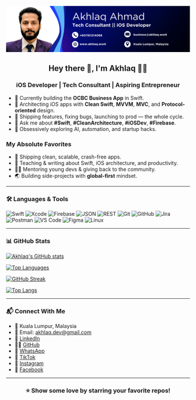 <img src="akhlaq-banner.jpg">

<h2 align="center">Hey there 👋, I'm Akhlaq 👨‍💻</h2>
<h3 align="center">iOS Developer | Tech Consultant | Aspiring Entrepreneur</h3>

- 🚀 Currently building the **OCBC Business App** in Swift.
- 🧠 Architecting iOS apps with **Clean Swift**, **MVVM**, **MVC**, and **Protocol-oriented** design.
- 🔄 Shipping features, fixing bugs, launching to prod — the whole cycle.
- 💬 Ask me about **#Swift**, **#CleanArchitecture**, **#iOSDev**, **#Firebase**.
- 🧪 Obsessively exploring AI, automation, and startup hacks.

### My Absolute Favorites

- 🍕 Shipping clean, scalable, crash-free apps.
- 📰 Teaching & writing about Swift, iOS architecture, and productivity.
- 🧑‍🏫 Mentoring young devs & giving back to the community.
- 🌏 Building side-projects with **global-first** mindset.

---

### 🛠️ Languages & Tools

![Swift](https://img.shields.io/badge/Swift-orange?style=flat-square&logo=swift)
![Xcode](https://img.shields.io/badge/Xcode-1C1E21?style=flat-square&logo=xcode)
![Firebase](https://img.shields.io/badge/Firebase-ffca28?style=flat-square&logo=firebase)
![JSON](https://img.shields.io/badge/-JSON-000?style=flat-square&logo=json)
![REST](https://img.shields.io/badge/-REST-02569B?style=flat-square)
![Git](https://img.shields.io/badge/Git-F05032?style=flat-square&logo=git)
![GitHub](https://img.shields.io/badge/GitHub-181717?style=flat-square&logo=github)
![Jira](https://img.shields.io/badge/Jira-0052CC?style=flat-square&logo=jira)
![Postman](https://img.shields.io/badge/Postman-black?style=flat-square&logo=postman)
![VS Code](https://img.shields.io/badge/VSCode-007ACC?style=flat-square&logo=visual-studio-code)
![Figma](https://img.shields.io/badge/Figma-black?style=flat-square&logo=figma)
![Linux](https://img.shields.io/badge/Linux-000?style=flat-square&logo=linux)

---

### 📊 GitHub Stats

[![Akhlaq's GitHub stats](https://github-readme-stats.vercel.app/api?username=akhlaqahmad&show_icons=true&theme=radical&count_private=true&hide_border=true&include_all_commits=true)](https://github.com/akhlaqahmad)

[![Top Languages](https://github-readme-stats.vercel.app/api/top-langs/?username=akhlaqahmad&layout=compact&theme=radical&hide_border=true&langs_count=8&include_all_commits=true)](https://github.com/akhlaqahmad)

[![GitHub Streak](https://github-readme-streak-stats.herokuapp.com/?user=akhlaqahmad&theme=radical&hide_border=true&include_all_commits=true)](https://github.com/akhlaqahmad)

[![Top Langs](https://github-readme-stats.vercel.app/api/top-langs/?username=akhlaqahmad&layout=compact)](https://github.com/anuraghazra/github-readme-stats)

---

### 📬 Connect With Me

- 📍 Kuala Lumpur, Malaysia  
- 📧 Email: [akhlaq.dev@gmail.com](mailto:akhlaq.dev@gmail.com)  
- 💼 [LinkedIn](https://www.linkedin.com/in/akhlaq-dmg)  
- 👨‍💻 [GitHub](https://github.com/akhlaqahmad)  
- 📱 [WhatsApp](https://wa.me/601161214068)  
- 🎥 [TikTok](https://www.tiktok.com/@akhlaq.dmg)  
- 📸 [Instagram](https://www.instagram.com/akhlaq.dmg)  
- 📘 [Facebook](https://www.facebook.com/iamakhlaq/)

---

<div align="center">
  
### ⭐ Show some love by starring your favorite repos!

</div>
